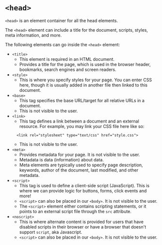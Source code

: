 # `<head>`

`<head>` is an element container for all the head elements.

The `<head>` element can include a title for the document, scripts, styles, meta information, and more.

The following elements can go inside the `<head>` element:

* `<title>` 
  + This element is required in an HTML document. 
  + Provides a title for the page, which is used in the browser header, bookmarks, search engines and screen readers.
* `<style>`
  + This is where you specify styles for your page. You can enter CSS here, though it is usually added in another file
  then linked to this document.
* `<base>`
  + This tag specifies the base URL/target for all relative URLs in a document.
  + This is not visible to the user.
* `<link>`
  + This tag defines a link between a document and an external resource. For example, you may link your CSS file here like so:
  ```
    <link rel="stylesheet" type="text/css" href="style.css">
  ```
  + This is not visible to the user.
* `<meta>`
  + Provides metadata for your page. It is not visible to the user.
  + Metadata is data (information) about data.
  + Meta elements are typically used to specify page description, keywords, author of the document, last modified, and other 
  metadata.
* `<script>`
  + This tag is used to define a client-side script (JavaScript). This is where we can provide logic for buttons, forms, click
  events and more!
  + `<script>` can also be placed in our `<body>`. It is not visible to the user.
  + The `<script>` element either contains scripting statements, or it points to an external script file through the `src` 
  attribute.
* `<noscript>`
  + This is where alternate content is provided for users that have disabled scripts in their browser or have a browser that 
  doesn't support `script`, aka Javascript.
  + `<script>` can also be placed in our `<body>`. It is not visible to the user.
